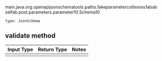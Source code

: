 main.java.org.openapijsonschematools.paths.fakeparametercollisions1ababselfab.post.parameters.parameter10.Schema10
```
type: JsonSchema
```

## validate method
Input Type | Return Type | Notes
------------ | ------------- | -------------
 |  |
